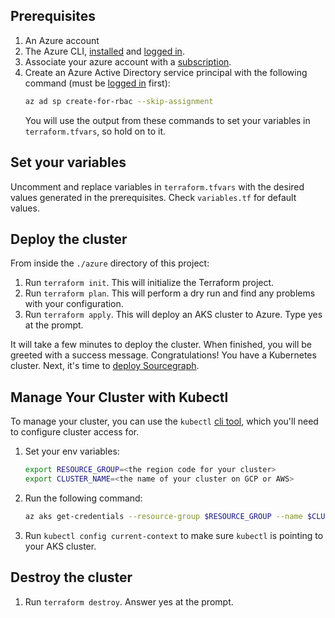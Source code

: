 ## Prerequisites
1. An Azure account
2. The Azure CLI, [installed](https://learn.microsoft.com/en-us/cli/azure/install-azure-cli) and [logged in](https://learn.microsoft.com/en-us/cli/azure/authenticate-azure-cli).
3. Associate your azure account with a [subscription](https://github.com/MicrosoftDocs/azure-docs/blob/main/articles/cost-management-billing/manage/create-subscription.md). 
3. Create an Azure Active Directory service principal with the following command (must be [logged in](https://learn.microsoft.com/en-us/cli/azure/authenticate-azure-cli) first):
    ```bash
    az ad sp create-for-rbac --skip-assignment
    ```
   You will use the output from these commands to set your variables in `terraform.tfvars`, so hold on to it.

## Set your variables
Uncomment and replace variables in `terraform.tfvars` with the desired values generated in the prerequisites. Check `variables.tf` for default values.

## Deploy the cluster
From inside the `./azure` directory of this project:
1. Run `terraform init`. This will initialize the Terraform project.
2. Run `terraform plan`. This will perform a dry run and find any problems with your configuration.
3. Run `terraform apply`. This will deploy an AKS cluster to Azure. Type yes at the prompt.

It will take a few minutes to deploy the cluster. When finished, you will be greeted with a success message.
Congratulations! You have a Kubernetes cluster. Next, it's time to [deploy Sourcegraph](https://docs.sourcegraph.com/admin/deploy/kubernetes/configure).

## Manage Your Cluster with Kubectl
To manage your cluster, you can use the `kubectl` [cli tool](https://kubernetes.io/docs/tasks/tools/), which you'll need to configure cluster access for.

1. Set your env variables:
    ```bash
    export RESOURCE_GROUP=<the region code for your cluster>
    export CLUSTER_NAME=<the name of your cluster on GCP or AWS>
    ```
2. Run the following command:
    ```bash
    az aks get-credentials --resource-group $RESOURCE_GROUP --name $CLUSTER_NAME
    ```
3. Run `kubectl config current-context` to make sure `kubectl` is pointing to your AKS cluster.

## Destroy the cluster
1. Run `terraform destroy`. Answer yes at the prompt.
